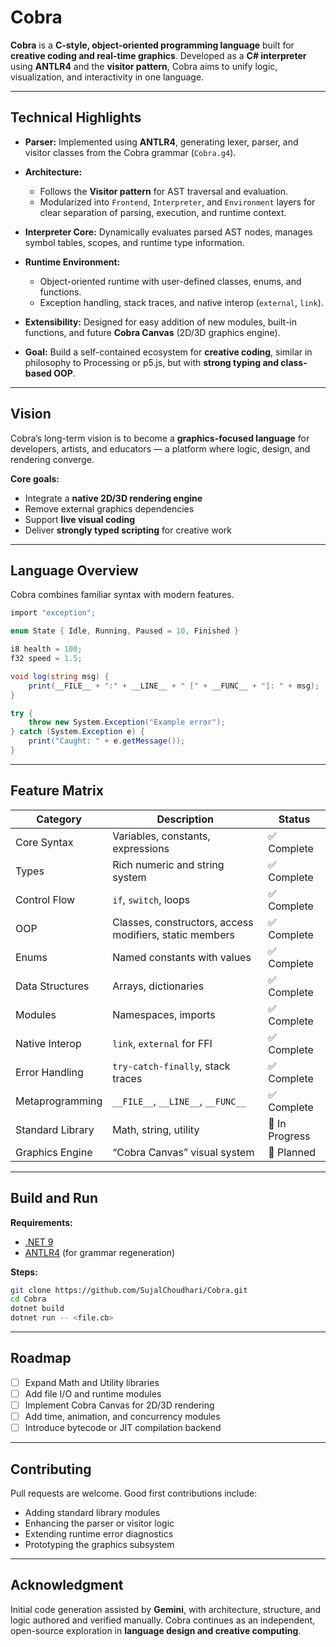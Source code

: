 
# Cobra

**Cobra** is a **C-style, object-oriented programming language** built for **creative coding and real-time graphics**.
Developed as a **C# interpreter** using **ANTLR4** and the **visitor pattern**, Cobra aims to unify logic, visualization, and interactivity in one language.

---

## Technical Highlights

* **Parser:** Implemented using **ANTLR4**, generating lexer, parser, and visitor classes from the Cobra grammar (`Cobra.g4`).
* **Architecture:**

    * Follows the **Visitor pattern** for AST traversal and evaluation.
    * Modularized into `Frontend`, `Interpreter`, and `Environment` layers for clear separation of parsing, execution, and runtime context.
* **Interpreter Core:** Dynamically evaluates parsed AST nodes, manages symbol tables, scopes, and runtime type information.
* **Runtime Environment:**

    * Object-oriented runtime with user-defined classes, enums, and functions.
    * Exception handling, stack traces, and native interop (`external`, `link`).
* **Extensibility:** Designed for easy addition of new modules, built-in functions, and future **Cobra Canvas** (2D/3D graphics engine).
* **Goal:** Build a self-contained ecosystem for **creative coding**, similar in philosophy to Processing or p5.js, but with **strong typing and class-based OOP**.

---


## Vision

Cobra’s long-term vision is to become a **graphics-focused language** for developers, artists, and educators — a platform where logic, design, and rendering converge.

**Core goals:**

* Integrate a **native 2D/3D rendering engine**
* Remove external graphics dependencies
* Support **live visual coding**
* Deliver **strongly typed scripting** for creative work

---

## Language Overview

Cobra combines familiar syntax with modern features.

```csharp
import "exception";

enum State { Idle, Running, Paused = 10, Finished }

i8 health = 100;
f32 speed = 1.5;

void log(string msg) {
    print(__FILE__ + ":" + __LINE__ + " [" + __FUNC__ + "]: " + msg);
}

try {
    throw new System.Exception("Example error");
} catch (System.Exception e) {
    print("Caught: " + e.getMessage());
}
```

---

## Feature Matrix

| Category         | Description                                             | Status         |
| ---------------- | ------------------------------------------------------- | -------------- |
| Core Syntax      | Variables, constants, expressions                       | ✅ Complete     |
| Types            | Rich numeric and string system                          | ✅ Complete     |
| Control Flow     | `if`, `switch`, loops                                   | ✅ Complete     |
| OOP              | Classes, constructors, access modifiers, static members | ✅ Complete     |
| Enums            | Named constants with values                             | ✅ Complete     |
| Data Structures  | Arrays, dictionaries                                    | ✅ Complete     |
| Modules          | Namespaces, imports                                     | ✅ Complete     |
| Native Interop   | `link`, `external` for FFI                              | ✅ Complete     |
| Error Handling   | `try-catch-finally`, stack traces                       | ✅ Complete     |
| Metaprogramming  | `__FILE__`, `__LINE__`, `__FUNC__`                      | ✅ Complete     |
| Standard Library | Math, string, utility                                   | 🚧 In Progress |
| Graphics Engine  | “Cobra Canvas” visual system                            | 🚧 Planned     |

---

## Build and Run

**Requirements:**

* [.NET 9](https://dotnet.microsoft.com/en-us/download)
* [ANTLR4](https://www.antlr.org/) (for grammar regeneration)

**Steps:**

```bash
git clone https://github.com/SujalChoudhari/Cobra.git
cd Cobra
dotnet build
dotnet run -- <file.cb>
```

---

## Roadmap

* [ ] Expand Math and Utility libraries
* [ ] Add file I/O and runtime modules
* [ ] Implement Cobra Canvas for 2D/3D rendering
* [ ] Add time, animation, and concurrency modules
* [ ] Introduce bytecode or JIT compilation backend

---

## Contributing

Pull requests are welcome.
Good first contributions include:

* Adding standard library modules
* Enhancing the parser or visitor logic
* Extending runtime error diagnostics
* Prototyping the graphics subsystem

---

## Acknowledgment

Initial code generation assisted by **Gemini**, with architecture, structure, and logic authored and verified manually.
Cobra continues as an independent, open-source exploration in **language design and creative computing**.
